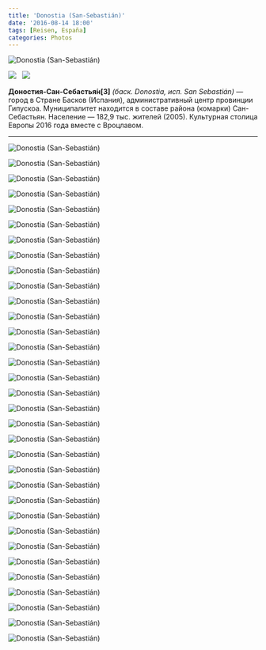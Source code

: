 ```yaml
---
title: 'Donostia (San-Sebastián)'
date: '2016-08-14 18:00'
tags: [Reisen, España]
categories: Photos
---
```


<div class='preview'><img src='{{urls.media}}/DonostiaOK.jpg' alt='Donostia (San-Sebastián)'></div>

<img src='https://upload.wikimedia.org/wikipedia/commons/thumb/0/0b/Bandera_de_San_Sebasti%C3%A1n.svg/100px-Bandera_de_San_Sebasti%C3%A1n.svg.png'>   <img src='https://upload.wikimedia.org/wikipedia/commons/thumb/a/a1/Escudo_de_Donostia.svg/90px-Escudo_de_Donostia.svg.png'>

**Доностия-Сан-Себастья́н[3]** _(баск. Donostia, исп. San Sebastián)_ — город в Стране Басков (Испания), административный центр провинции Гипускоа. Муниципалитет находится в составе района (комарки) Сан-Себастьян. Население — 182,9 тыс. жителей (2005). Культурная столица Европы 2016 года вместе с Вроцлавом.

---

<a id='4bb19688dda36a59dea087d0165072eb-800'></a>![Donostia (San-Sebastián)]({{urls.media}}/4bb19688dda36a59dea087d0165072eb-800.jpg 'Время в Москве и Ленинграде отличается на полчаса.')

<a id='b7320feeb3d5b308905db2bd0f4d1ed4-800'></a>![Donostia (San-Sebastián)]({{urls.media}}/b7320feeb3d5b308905db2bd0f4d1ed4-800.jpg 'На самом деле, это карта зенитов. Насколько я понял.')

<a id='af9da0d2bd0570e2513746b6bcb4ef71-800'></a>![Donostia (San-Sebastián)]({{urls.media}}/af9da0d2bd0570e2513746b6bcb4ef71-800.jpg 'Бухта в форме раковины.')

<a id='5a7ba78d51fc3eec458d3826902887ea-800'></a>![Donostia (San-Sebastián)]({{urls.media}}/5a7ba78d51fc3eec458d3826902887ea-800.jpg 'Еще бухта. Вверху можно заметить Христа.')

<a id='15138e9e10249110b84a491c7b662783-800'></a>![Donostia (San-Sebastián)]({{urls.media}}/15138e9e10249110b84a491c7b662783-800.jpg 'Аничков мост, левая ближняя к центру города лошадь.')

<a id='e2c89188671b91ea630415899873164c-800'></a>![Donostia (San-Sebastián)]({{urls.media}}/e2c89188671b91ea630415899873164c-800.jpg 'Довольно ампирно.')

<a id='2cb3b48656eae71edba58b8347b61848-800'></a>![Donostia (San-Sebastián)]({{urls.media}}/2cb3b48656eae71edba58b8347b61848-800.jpg 'Кафедральный собор.')

<a id='b43b8c8be7ffe715cf6490db42373398-800'></a>![Donostia (San-Sebastián)]({{urls.media}}/b43b8c8be7ffe715cf6490db42373398-800.jpg 'Кафедральный собор, ворота.')

<a id='43ad6cbccc251de984e7506c63169d1e-800'></a>![Donostia (San-Sebastián)]({{urls.media}}/43ad6cbccc251de984e7506c63169d1e-800.jpg 'Собор издали.')

<a id='34a2ed900742f3054d59291377668538-800'></a>![Donostia (San-Sebastián)]({{urls.media}}/34a2ed900742f3054d59291377668538-800.jpg 'Горком.')

<a id='d6440a715e9235b887daca800a64cbd6-800'></a>![Donostia (San-Sebastián)]({{urls.media}}/d6440a715e9235b887daca800a64cbd6-800.jpg 'Язык басков. Живопись.')

<a id='8c0199a3230a8a066e0370550330c5e0-800'></a>![Donostia (San-Sebastián)]({{urls.media}}/8c0199a3230a8a066e0370550330c5e0-800.jpg 'Гиганты.')

<a id='5dfea91cd1f05dcd16e11e15080cc1a3-800'></a>![Donostia (San-Sebastián)]({{urls.media}}/5dfea91cd1f05dcd16e11e15080cc1a3-800.jpg 'Дорожная разметка в камне.')

<a id='be96c3e3cc6fef4ba1ec6f882c5dd6f7-800'></a>![Donostia (San-Sebastián)]({{urls.media}}/be96c3e3cc6fef4ba1ec6f882c5dd6f7-800.jpg 'Макдональдс, архитектурный конкурент собрата в Бергене.')

<a id='46c0ceb69340520ca99680c06424fd08-800'></a>![Donostia (San-Sebastián)]({{urls.media}}/46c0ceb69340520ca99680c06424fd08-800.jpg 'Вход.')

<a id='68cdd1381e1bb096d68a594c13132b95-800'></a>![Donostia (San-Sebastián)]({{urls.media}}/68cdd1381e1bb096d68a594c13132b95-800.jpg 'Что это за белая гипсовая шняга справа внизу — не спрашивайте.')

<a id='36fab6e1e17f7477b9b9403ca713ef75-800'></a>![Donostia (San-Sebastián)]({{urls.media}}/36fab6e1e17f7477b9b9403ca713ef75-800.jpg 'Кадка для пальмы.')

<a id='339e642bfb9aba998fbd957ba1f43150-800'></a>![Donostia (San-Sebastián)]({{urls.media}}/339e642bfb9aba998fbd957ba1f43150-800.jpg 'Мост.')

<a id='c6bf0a460dcc9b26b5f0a1fe1e23b53b-800'></a>![Donostia (San-Sebastián)]({{urls.media}}/c6bf0a460dcc9b26b5f0a1fe1e23b53b-800.jpg 'Жилой домик.')

<a id='a82eeecd4af7a275d15c02b980a815b7-800'></a>![Donostia (San-Sebastián)]({{urls.media}}/a82eeecd4af7a275d15c02b980a815b7-800.jpg 'Тут тоже живут люди.')

<a id='db05c3dc2e847c29e7ca068389c263a5-800'></a>![Donostia (San-Sebastián)]({{urls.media}}/db05c3dc2e847c29e7ca068389c263a5-800.jpg 'Много протестующих. Против чего — разобраться не удалось.')

<a id='b0b9e6202fb38cd5fb67eb698595b703-800'></a>![Donostia (San-Sebastián)]({{urls.media}}/b0b9e6202fb38cd5fb67eb698595b703-800.jpg 'Рот заклеен скотчем даже у памятников.')

<a id='6f0172f2b26a7825b6f81c88729b1b7f-800'></a>![Donostia (San-Sebastián)]({{urls.media}}/6f0172f2b26a7825b6f81c88729b1b7f-800.jpg 'Выход в Бискайский залив.')

<a id='38f9796d76ebdd6ca68036f366748044-800'></a>![Donostia (San-Sebastián)]({{urls.media}}/38f9796d76ebdd6ca68036f366748044-800.jpg 'Самый внятный дорожный знак, который мне доводилось видеть.')

<a id='fc6004254a83c624e16e72b9289197cc-800'></a>![Donostia (San-Sebastián)]({{urls.media}}/fc6004254a83c624e16e72b9289197cc-800.jpg 'Еще храм.')

<a id='f18100d8347a4057799f0a653992e44b-800'></a>![Donostia (San-Sebastián)]({{urls.media}}/f18100d8347a4057799f0a653992e44b-800.jpg 'И еще.')

<a id='444adc09379692057b86901f75586a77-800'></a>![Donostia (San-Sebastián)]({{urls.media}}/444adc09379692057b86901f75586a77-800.jpg 'И еще.')

<a id='cac673aa73fffa028a297f2da10aeba8-800'></a>![Donostia (San-Sebastián)]({{urls.media}}/cac673aa73fffa028a297f2da10aeba8-800.jpg 'Даже и не пытайтесь идти быстрее: нельзя!')

<a id='71ca87308454ae47947f9cfa3023b625-800'></a>![Donostia (San-Sebastián)]({{urls.media}}/71ca87308454ae47947f9cfa3023b625-800.jpg 'Табличка с именем моста.')

<a id='c56009da74fd38833f33a5e6699720d3-800'></a>![Donostia (San-Sebastián)]({{urls.media}}/c56009da74fd38833f33a5e6699720d3-800.jpg 'Гигрометр.')

<a id='2e31a55ed48cb7fa2f4492b8b2eac457-800'></a>![Donostia (San-Sebastián)]({{urls.media}}/2e31a55ed48cb7fa2f4492b8b2eac457-800.jpg 'Здравствуйте, я зачем-то белый эркер.')

<a id='0aaff7c3b312c1d4d3df7874632e685a-800'></a>![Donostia (San-Sebastián)]({{urls.media}}/0aaff7c3b312c1d4d3df7874632e685a-800.jpg 'Полуистерта надпись на храме: «играть в мяч запрещено».')

<a id='3ab93caa63482a9b88b48eef0049e3ef-800'></a>![Donostia (San-Sebastián)]({{urls.media}}/3ab93caa63482a9b88b48eef0049e3ef-800.jpg 'Люк.')
